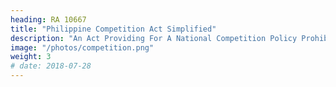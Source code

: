 ```yaml
---
heading: RA 10667
title: "Philippine Competition Act Simplified"
description: "An Act Providing For A National Competition Policy Prohibiting Anti-competitive Agreements, Abuse Of Dominant Position And Anti-competitive Mergers And Acquisitions, Establishing The Philippine Competition Commission And Appropriating Funds Therefor"
image: "/photos/competition.png"
weight: 3
# date: 2018-07-28
---
```

